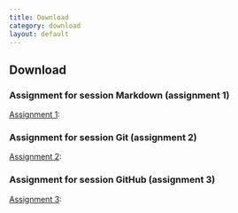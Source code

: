 ```yaml
---
title: Download
category: download
layout: default
---
```


## Download

### Assignment for session Markdown (assignment 1)

[Assignment 1](./Assignments/Assignment1.md): 

### Assignment for session Git (assignment 2)

[Assignment 2](Assignments/Assignment2.md):

### Assignment for session GitHub (assignment 3)

[Assignment 3](Assignments/Assignment3.md):
